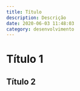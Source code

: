 ```yaml
---
title: Título
description: Descrição
date: 2020-06-03 11:48:03
category: desenvolvimento
---
```

# Título 1
## Título 2
